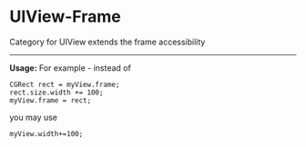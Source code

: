 UIView-Frame
============

Category for UIView extends the frame accessibility 
___
**Usage:**
For example - instead of

    CGRect rect = myView.frame;
    rect.size.width += 100;
    myView.frame = rect;
you may use 

    myView.width+=100;

